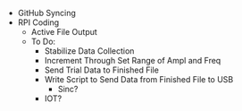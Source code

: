 - GitHub Syncing
- RPI Coding
	- Active File Output
	- To Do:
		- Stabilize Data Collection
		- Increment Through Set Range of Ampl and Freq
		- Send Trial Data to Finished File
		- Write Script to Send Data from Finished File to  USB
			- Sinc?
		- IOT?